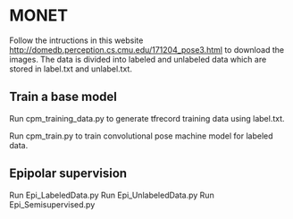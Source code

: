 # MONET

Follow the intructions in this website http://domedb.perception.cs.cmu.edu/171204_pose3.html to download the images. The data is divided into labeled and unlabeled data which are stored in label.txt and unlabel.txt.

## Train a base model
Run cpm_training_data.py to generate tfrecord training data using label.txt.

Run cpm_train.py to train convolutional pose machine model for labeled data.


## Epipolar supervision
Run Epi_LabeledData.py
Run Epi_UnlabeledData.py
Run Epi_Semisupervised.py
